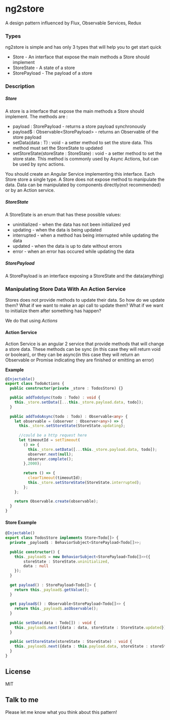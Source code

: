 # ng2store
A design pattern influenced by Flux, Observable Services, Redux

### Types

ng2store is simple and has only 3 types that will help you to get start quick

* Store - An interface that expose the main methods a Store should implement
* StoreState<T> - A state of a store
* StorePayload<T> - The payload of a store

### Description

##### Store
A store is a interface that expose the main methods a Store should implement.
The methods are :

* payload : StorePayload<T> - returns a store payload synchronously
* payload$ : Observable<StorePayload<T>> - returns an Observable of the store payload
* setData(data : T) : void - a setter method to set the store data. This method must set the StoreState to updated
* setStoreState(storeState : StoreState) : void - a setter method to set the store state. This method is commonly used by Async Actions, but can be used by sync actions.

You should create an Angular Service implementing this interface. Each Store store a single type. A Store does not expose method to manipulate the data. Data can be manipulated by components directly(not recommended) or by an Action service.

##### StoreState
A StoreState is an enum that has these possible values:

* uninitialized - when the data has not been initialized yed
* updating - when the data is being updated
* interrupted - when a method has being interrupted while updating the data
* updated - when the data is up to date without errors
* error - when an error has occured while updating the data

##### StorePayload
A StorePayload is an interface exposing a StoreState and the data(anything)

### Manipulating Store Data With An Action Service
Stores does not provide methods to update their data. So how do we update them? What if we want to make an api call to update them? What if we want to initialize them after something has happen?

We do that using *Actions*

#### Action Service
Action Service is an angular 2 service that provide methods that will change a store data. These methods can be sync (in this case they will return void or boolean), or they can be async(in this case they will return an Observable or Promise indicating they are finished or emitting an error)

**Example**
```typescript
@Injectable()
export class TodoActions {
  public constructor(private _store : TodosStore) {}

  public addTodoSync(todo : Todo) : void {
    this._store.setData([...this._store.payload.data, todo]);
  }
  
  public addTodoAsync(todo : Todo) : Observable<any> {
    let observable = (observer : Observer<any>) => {
      this._store.setStoreState(StoreState.updating);
      
      //could be a http request here
      let timeoutId = setTimeout(
        () => {
          this._store.setData([...this._store.payload.data, todo]);
          observer.next(null);
          observer.complete();
        },2000);
        
        return () => {
          clearTimeout(timeoutId);
          this._store.setStoreState(StoreState.interrupted);
        };
    };
    
    return Observable.create(observable);
  }
}
```

#### Store Example
```typescript
@Injectable()
export class TodosStore implements Store<Todo[]> {
  private _payload$ : BehaviorSubject<StorePayload<Todo[]>>;
  
  public constructor() {
    this._payload$ = new BehaviorSubject<StorePayload<Todo[]>>({
        storeState : StoreState.uninitialized, 
        data : null
    });
  }
  
  get payload() : StorePayload<Todo[]> {
    return this._payload$.getValue();
  }
  
  get payload$() : Observable<StorePayload<Todo[]>> {
    return this._payload$.asObservable();
  }
  
  public setData(data : Todo[]) : void {
    this._payload$.next({data : data, storeState : StoreState.updated});
  }
  
  public setStoreState(storeState : StoreState) : void {
    this._payload$.next({data : this.payload.data, storeState : storeState});
  }
}
```

License
----

MIT

Talk to me
----

Please let me know what you think about this pattern!
